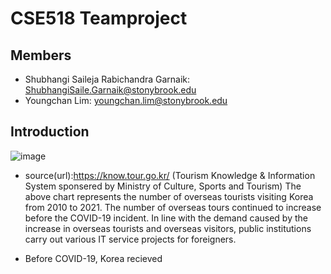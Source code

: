 # CSE518 Teamproject

## Members
+ Shubhangi Saileja Rabichandra Garnaik: ShubhangiSaile.Garnaik@stonybrook.edu
+ Youngchan Lim: youngchan.lim@stonybrook.edu

## Introduction
![image](https://user-images.githubusercontent.com/64450791/156607062-77de141a-972e-4c17-b8ba-6b5e359e88c5.png)
 - source(url):https://know.tour.go.kr/ (Tourism Knowledge & Information System sponsered by Ministry of Culture, Sports and Tourism)
The above chart represents the number of overseas tourists visiting Korea from 2010 to 2021. The number of overseas tours continued to increase before the COVID-19 incident. In line with the demand caused by the increase in overseas tourists and overseas visitors, public institutions carry out various IT service projects for foreigners.

+ Before COVID-19, Korea recieved 
